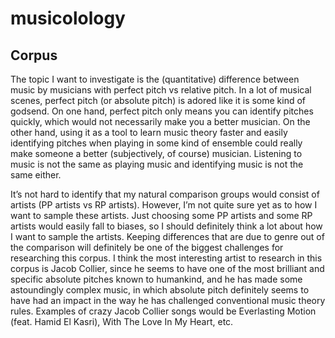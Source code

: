 # musicolology
## Corpus
The topic I want to investigate is the (quantitative) difference between music by musicians with perfect pitch vs relative pitch. In a lot of musical scenes, perfect pitch (or absolute pitch) is adored like it is some kind of godsend. On one hand, perfect pitch only means you can identify pitches quickly, which would not necessarily make you a better musician. On the other hand, using it as a tool to learn music theory faster and easily identifying pitches when playing in some kind of ensemble could really make someone a better (subjectively, of course) musician. Listening to music is not the same as playing music and identifying music is not the same either. 

It’s not hard to identify that my natural comparison groups would consist of artists (PP artists vs RP artists). However, I’m not quite sure yet as to how I want to sample these artists. Just choosing some PP artists and some RP artists would easily fall to biases, so I should definitely think a lot about how I want to sample the artists. Keeping differences that are due to genre out of the comparison will definitely be one of the biggest challenges for researching this corpus. I think the most interesting artist to research in this corpus is Jacob Collier, since he seems to have one of the most brilliant and specific absolute pitches known to humankind, and he has made some astoundingly complex music, in which absolute pitch definitely seems to have had an impact in the way he has challenged conventional music theory rules. Examples of crazy Jacob Collier songs would be Everlasting Motion (feat. Hamid El Kasri), With The Love In My Heart, etc.